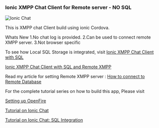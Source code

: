 ### Ionic XMPP Chat Client for Remote server - NO SQL

![Ionic Chat](https://raw.githubusercontent.com/arjunsk/XMPP-Chat-Client-Remote2/master/screenshots/screenshots.png)

This is XMPP chat Client build using ionic Cordova. 

Whats New 
  1.No chat log is provided.
  2.Can be used to connect remote XMPP server.
  3.Not browser specific

To see how Local SQL Storage is integrated, visit
[Ionic XMPP Chat Client with SQL](https://github.com/arjunsk/Ionic-XMPP-Chat-Client-with-SQL)

[Ionic XMPP Chat Client with SQL and Remote XMPP ](https://github.com/arjunsk/XMPP-Chat-Client-Remote)

Read my article for setting Remote XMPP server : 
[How to connect to Remote Database](http://www.arjunsk.com/uncategorized/ionic-xmpp-client-sql-db-part-5/)

For the complete tutorial series on how to build this app, Please visit 

[Setting up OpenFire](http://www.arjunsk.com/html5/part-1-xmpp-chat-in-ionic-cordova-setting-server-in-local-host/)

[Tutorial on Ionic Chat](http://www.arjunsk.com/html5/part-2-ionic-xmpp-chat-client-using-strophe-js/)

[Tutorial on Ionic Chat: SQL Integration ](http://www.arjunsk.com/html5/ionic-xmpp-client-sql_db-part-4/)


